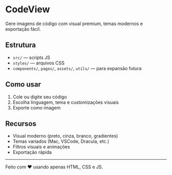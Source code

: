 # CodeView

Gere imagens de código com visual premium, temas modernos e exportação fácil.

## Estrutura
- `src/` — scripts JS
- `styles/` — arquivos CSS
- `components/`, `pages/`, `assets/`, `utils/` — para expansão futura

## Como usar
1. Cole ou digite seu código
2. Escolha linguagem, tema e customizações visuais
3. Exporte como imagem

## Recursos
- Visual moderno (preto, cinza, branco, gradientes)
- Temas variados (Mac, VSCode, Dracula, etc.)
- Filtros visuais e animações
- Exportação rápida

---
Feito com ❤️ usando apenas HTML, CSS e JS.
